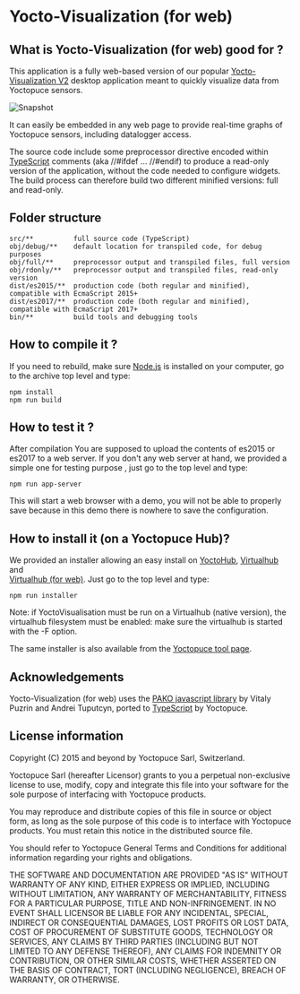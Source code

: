 Yocto-Visualization (for web)
=============================

## What is Yocto-Visualization (for web) good for ?

This application is a fully web-based version of our popular
[Yocto-Visualization V2](//www.yoctopuce.com/EN/article/yocto-visualization-user-s-guide) 
desktop application meant to quickly visualize data from Yoctopuce sensors.


![Snapshot](https://www.yoctopuce.com/pubarchive/2022-11/YV4WebScreenShot_1.png  "Yocto-Visualization (for web) running in a browser)")


It can easily be embedded in any web page to provide real-time
graphs of Yoctopuce sensors, including datalogger access.

The source code include some preprocessor directive encoded
within [TypeScript](//www.typescriptlang.org) comments (aka //#ifdef ... //#endif)
to produce a read-only version of the application, without the
code needed to configure widgets. The build process can therefore
build two different minified versions: full and read-only.

## Folder structure 
```
src/**          full source code (TypeScript)
obj/debug/**	default location for transpiled code, for debug purposes
obj/full/**     preprocessor output and transpiled files, full version
obj/rdonly/**	preprocessor output and transpiled files, read-only version
dist/es2015/**	production code (both regular and minified), compatible with EcmaScript 2015+
dist/es2017/**	production code (both regular and minified), compatible with EcmaScript 2017+
bin/**          build tools and debugging tools
```

## How to compile it ?

If you need to rebuild, make sure [Node.js](//nodejs.org) is installed on your
computer, go to the archive top level and type:

```	
npm install 
npm run build
```
	
## How to test it ?
After compilation You are supposed to  upload the contents of es2015 or
es2017 to a web server. If you don't any web server at hand, we provided
a simple one for testing purpose , just go to the top level and type:

```   
npm run app-server
```

This will start a web browser with a demo, you will not be able to properly
save  because in this demo there is nowhere to save the configuration.

   
## How to install it (on a Yoctopuce Hub)?
We provided an installer allowing an easy install on
[YoctoHub](//www.yoctopuce.com/EN/products/category/extensions-and-networking), 
[Virtualhub](//www.yoctopuce.com/EN/virtualhub.php) and  
[Virtualhub (for web)](//www.yoctopuce.com/EN/tools.php).
Just go to the top level and type:


```
npm run installer
```
  
Note: if YoctoVisualisation must be run on a  Virtualhub (native version), the
virtualhub filesystem must be enabled: make sure the virtualhub is started 
with the -F option. 

The same installer is also available from the [Yoctopuce tool page](//www.yoctopuce.com/EN/tools).

## Acknowledgements
Yocto-Visualization (for web) uses the
[PAKO javascript library](//github.com/nodeca/pako)
by Vitaly Puzrin and Andrei Tuputcyn,  ported to 
[TypeScript](//www.typescriptlang.org) by Yoctopuce.


## License information

Copyright (C) 2015 and beyond by Yoctopuce Sarl, Switzerland.

Yoctopuce Sarl (hereafter Licensor) grants to you a perpetual
non-exclusive license to use, modify, copy and integrate this
file into your software for the sole purpose of interfacing
with Yoctopuce products.

You may reproduce and distribute copies of this file in
source or object form, as long as the sole purpose of this
code is to interface with Yoctopuce products. You must retain
this notice in the distributed source file.

You should refer to Yoctopuce General Terms and Conditions
for additional information regarding your rights and
obligations.

THE SOFTWARE AND DOCUMENTATION ARE PROVIDED "AS IS" WITHOUT
WARRANTY OF ANY KIND, EITHER EXPRESS OR IMPLIED, INCLUDING
WITHOUT LIMITATION, ANY WARRANTY OF MERCHANTABILITY, FITNESS
FOR A PARTICULAR PURPOSE, TITLE AND NON-INFRINGEMENT. IN NO
EVENT SHALL LICENSOR BE LIABLE FOR ANY INCIDENTAL, SPECIAL,
INDIRECT OR CONSEQUENTIAL DAMAGES, LOST PROFITS OR LOST DATA,
COST OF PROCUREMENT OF SUBSTITUTE GOODS, TECHNOLOGY OR
SERVICES, ANY CLAIMS BY THIRD PARTIES (INCLUDING BUT NOT
LIMITED TO ANY DEFENSE THEREOF), ANY CLAIMS FOR INDEMNITY OR
CONTRIBUTION, OR OTHER SIMILAR COSTS, WHETHER ASSERTED ON THE
BASIS OF CONTRACT, TORT (INCLUDING NEGLIGENCE), BREACH OF
WARRANTY, OR OTHERWISE.

